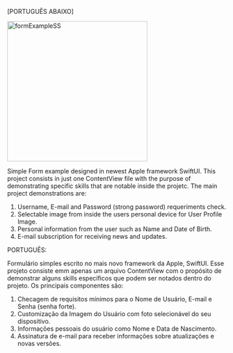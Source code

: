 [PORTUGUÊS ABAIXO]

<img width="322" alt="formExampleSS" src="https://github.com/marcelodeabreu/form-exemple-ios/assets/109244891/fce246c5-34fc-49da-8ab6-cccc09965af1">


Simple Form example designed in newest Apple framework SwiftUI. This project consists in just one ContentView file with the purpose of demonstrating specific skills that are notable inside the projetc.
The main project demonstrations are:
1.  Username, E-mail and Password (strong password) requeriments check.
2.  Selectable image from inside the users personal device for User Profile Image.
3.  Personal information from the user such as Name and Date of Birth.
4.  E-mail subscription for receiving news and updates.




PORTUGUÊS:

Formulário simples escrito no mais novo framework da Apple, SwiftUI. Esse projeto consiste emm apenas um arquivo ContentView com o propósito de demonstrar alguns skills específicos que podem ser notados dentro do projeto.
Os principais componentes são:
1. Checagem de requisitos mínimos para o Nome de Usuário, E-mail e Senha (senha forte).
2. Customização da Imagem do Usuário com foto selecionável do seu dispositivo.
3. Informações pessoais do usuário como Nome e Data de Nascimento.
4. Assinatura de e-mail para receber informações sobre atualizações e novas versões. 
